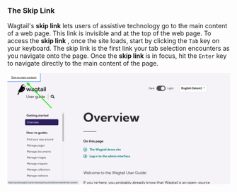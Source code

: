 ### The Skip Link

Wagtail's **skip link** lets users of assistive technology go to the main content of a web page. This link is invisible and at the top of the web page. To access the **skip link** , once the site loads, start by clicking the `Tab` key on your keyboard. The skip link is the first link your tab selection encounters as you navigate onto the page. Once the **skip link**  is in focus, hit the `Enter` key to navigate directly to the main content of the page.

![A screenshot of the Wagtail user guide website showing the skip link on top on the web page](./skip-link-image.png)
